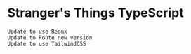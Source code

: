 # Stranger's Things TypeScript

    Update to use Redux
    Update to Route new version
    Update to use TailwindCSS

